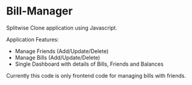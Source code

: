 # Bill-Manager
Splitwise Clone application using Javascript.

Application Features:
<ul>
  <li>Manage Friends (Add/Update/Delete)</li>
  <li>Manage Bills (Add/Update/Delete)</li>
  <li>Single Dashboard with details of Bills, Friends and Balances</li>
</ul>

Currently this code is only frontend code for managing bills with friends.
